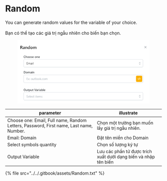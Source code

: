 # Random

You can generate random values ​​for the variable of your choice.\
\
Bạn có thể tạo các giá trị ngẫu nhiên cho biến bạn chọn.



<figure><img src="../../.gitbook/assets/Random.png" alt=""><figcaption></figcaption></figure>



| parameter                                                                              | illustrate                                                      |
| -------------------------------------------------------------------------------------- | --------------------------------------------------------------- |
| Choose one: Email, Full name, Random Letters, Password, First name, Last name, Number. | Chọn một trường bạn muốn lấy giá trị ngẫu nhiên.                |
| Email: Domain                                                                          | Đặt tên miền cho Domain                                         |
| Select symbols quantity                                                                | Chọn số lượng ký tự                                             |
| Output Variable                                                                        | Lưu các phần tử được trích xuất dưới dạng biến và nhập tên biến |



{% file src="../../.gitbook/assets/Random.txt" %}
